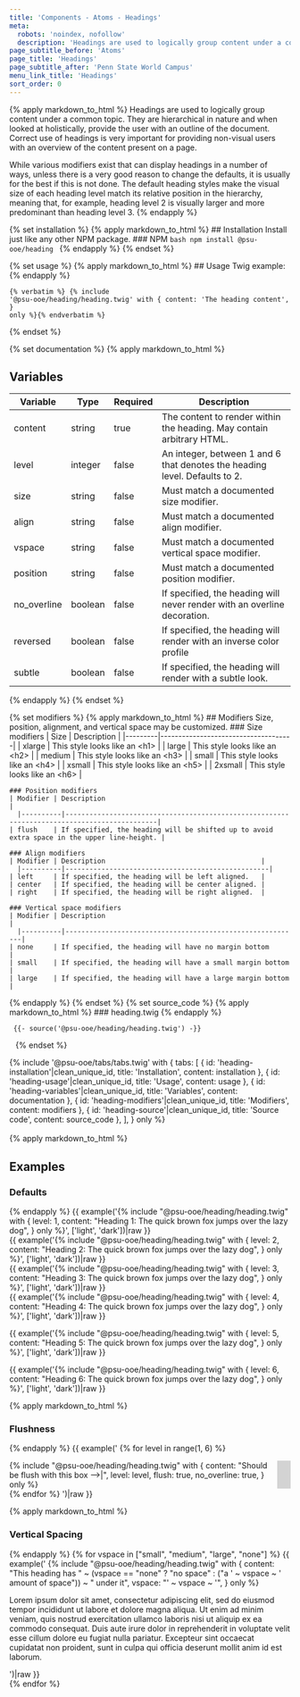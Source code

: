 ```yaml
---
title: 'Components - Atoms - Headings'
meta:
  robots: 'noindex, nofollow'
  description: 'Headings are used to logically group content under a common topic.'
page_subtitle_before: 'Atoms'
page_title: 'Headings'
page_subtitle_after: 'Penn State World Campus'
menu_link_title: 'Headings'
sort_order: 0
---
```

{% apply markdown_to_html %}
  Headings are used to logically group content under a common topic. They are
  hierarchical in nature and when looked at holistically, provide the user with
  an outline of the document. Correct use of headings is very important for
  providing non-visual users with an overview of the content present on a page.

  While various modifiers exist that can display headings in a number of ways,
  unless there is a very good reason to change the defaults, it is usually for
  the best if this is not done. The default heading styles make the visual size
  of each heading level match its relative position in the hierarchy, meaning
  that, for example, heading level 2 is visually larger and more predominant 
  than heading level 3.
{% endapply %}

{% set installation %}
  {% apply markdown_to_html %}
    ## Installation
    Install just like any other NPM package.
    ### NPM
    ```bash
    npm install @psu-ooe/heading
    ```
  {% endapply %}
{% endset %}

{% set usage %}
  {% apply markdown_to_html %}
    ## Usage
    Twig example:
  {% endapply %}
  <code><pre class="ds-example">{% verbatim %}
{% include '@psu-ooe/heading/heading.twig' with {
  content: 'The heading content',
} only %}{% endverbatim %}</pre></code>
{% endset %}

{% set documentation %}
  {% apply markdown_to_html %}
  ## Variables
  | Variable    | Type    | Required | Description                                                                 |
  |-------------|---------|----------|-----------------------------------------------------------------------------|
  | content     | string  | true     | The content to render within the heading. May contain arbitrary HTML.       |
  | level       | integer | false    | An integer, between 1 and 6 that denotes the heading level.  Defaults to 2. |
  | size        | string  | false    | Must match a documented size modifier.                                      |
  | align       | string  | false    | Must match a documented align modifier.                                     |
  | vspace      | string  | false    | Must match a documented vertical space modifier.                            |
  | position    | string  | false    | Must match a documented position modifier.                                  |
  | no_overline | boolean | false    | If specified, the heading will never render with an overline decoration.    |
  | reversed    | boolean | false    | If specified, the heading will render with an inverse color profile         |
  | subtle      | boolean | false    | If specified, the heading will render with a subtle look.                   |  
  {% endapply %}
{% endset %}

{% set modifiers %}
  {% apply markdown_to_html %}
    ## Modifiers
    Size, position, alignment, and vertical space may be customized.
    ### Size modifiers
    | Size    | Description                         |
      |---------|-------------------------------------|
    | xlarge  | This style looks like an &lt;h1&gt; |
    | large   | This style looks like an &lt;h2&gt; |
    | medium  | This style looks like an &lt;h3&gt; |
    | small   | This style looks like an &lt;h4&gt; |
    | xsmall  | This style looks like an &lt;h5&gt; |
    | 2xsmall | This style looks like an &lt;h6&gt; |
    
    ### Position modifiers
    | Modifier | Description                                                                                 |
      |----------|---------------------------------------------------------------------------------------------|
    | flush    | If specified, the heading will be shifted up to avoid extra space in the upper line-height. |
    
    ### Align modifiers
    | Modifier | Description                                       |
      |----------|---------------------------------------------------|
    | left     | If specified, the heading will be left aligned.   |
    | center   | If specified, the heading will be center aligned. |
    | right    | If specified, the heading will be right aligned.  |
    
    ### Vertical space modifiers
    | Modifier | Description                                               |
      |----------|-----------------------------------------------------------|
    | none     | If specified, the heading will have no margin bottom      |
    | small    | If specified, the heading will have a small margin bottom |
    | large    | If specified, the heading will have a large margin bottom |
  {% endapply %}
{% endset %}
{% set source_code %}
  {% apply markdown_to_html %}
    ### heading.twig
  {% endapply %}
  <code>
    <pre class="ds-example">
      {{- source('@psu-ooe/heading/heading.twig') -}}
    </pre>
  </code>
{% endset %}

{% include '@psu-ooe/tabs/tabs.twig' with {
  tabs: [
    { id: 'heading-installation'|clean_unique_id, title: 'Installation', content: installation },
    { id: 'heading-usage'|clean_unique_id, title: 'Usage', content: usage },
    { id: 'heading-variables'|clean_unique_id, title: 'Variables', content: documentation },
    { id: 'heading-modifiers'|clean_unique_id, title: 'Modifiers', content: modifiers },
    { id: 'heading-source'|clean_unique_id, title: 'Source code', content: source_code },
  ],
} only %}
<br>
<br>
{% apply markdown_to_html %}
  ## Examples
  ### Defaults
{% endapply %}
{{ example('{% include "@psu-ooe/heading/heading.twig" with {
  level: 1,
  content: "Heading 1: The quick brown fox jumps over the lazy dog",
} only %}', ['light', 'dark'])|raw }}
<br>
{{ example('{% include "@psu-ooe/heading/heading.twig" with {
  level: 2,
  content: "Heading 2: The quick brown fox jumps over the lazy dog",
} only %}', ['light', 'dark'])|raw }}
<br>
{{ example('{% include "@psu-ooe/heading/heading.twig" with {
  level: 3,
  content: "Heading 3: The quick brown fox jumps over the lazy dog",
} only %}', ['light', 'dark'])|raw }}
<br>
{{ example('{% include "@psu-ooe/heading/heading.twig" with {
  level: 4,
  content: "Heading 4: The quick brown fox jumps over the lazy dog",
} only %}', ['light', 'dark'])|raw }}
<br>

{{ example('{% include "@psu-ooe/heading/heading.twig" with {
  level: 5,
  content: "Heading 5: The quick brown fox jumps over the lazy dog",
} only %}', ['light', 'dark'])|raw }}
<br>

{{ example('{% include "@psu-ooe/heading/heading.twig" with {
  level: 6,
  content: "Heading 6: The quick brown fox jumps over the lazy dog",
} only %}', ['light', 'dark'])|raw }}
<br>

{% apply markdown_to_html %}
  ### Flushness
{% endapply %}
{{ example('
{% for level in range(1, 6) %}
  <div style="display: flex; flex-flow: row nowrap; gap: var(--text-element-vertical-space--default); margin-bottom: var(--text-element-vertical-space--default);">
    {% include "@psu-ooe/heading/heading.twig" with {
      content: "Should be flush with this box -->|",
      level: level,
      flush: true,
      no_overline: true,
    } only %}
    <div style="background: lightgrey;width:50px;height:50px;"></div>
  </div>
{% endfor %}
')|raw }}

{% apply markdown_to_html %}
### Vertical Spacing
{% endapply %}
{% for vspace in ["small", "medium", "large", "none"] %}
  {{ example('
    {% include "@psu-ooe/heading/heading.twig" with {
      content: "This heading has " ~ (vspace == "none" ? "no space" : ("a ' ~ vspace ~ ' amount of space")) ~ " under it",
      vspace: "' ~ vspace ~ '",
    } only %}
    <p>Lorem ipsum dolor sit amet, consectetur adipiscing elit, sed do eiusmod tempor incididunt ut labore et dolore magna aliqua. Ut enim ad minim veniam, quis nostrud exercitation ullamco laboris nisi ut aliquip ex ea commodo consequat. Duis aute irure dolor in reprehenderit in voluptate velit esse cillum dolore eu fugiat nulla pariatur. Excepteur sint occaecat cupidatat non proident, sunt in culpa qui officia deserunt mollit anim id est laborum.</p>
')|raw }}
<br>
{% endfor %}